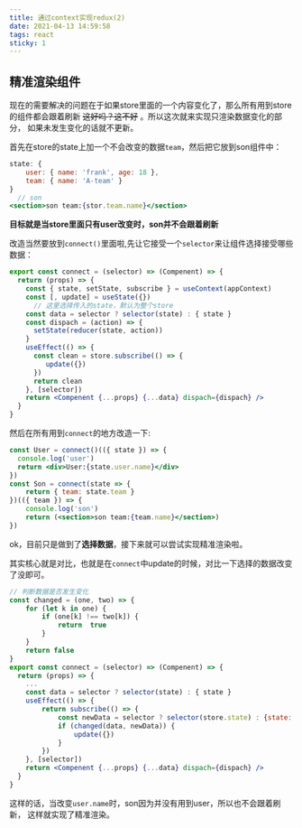 ```yaml
---
title: 通过context实现redux(2)
date: 2021-04-13 14:59:58
tags: react
sticky: 1
---
```


## 精准渲染组件

现在的需要解决的问题在于如果store里面的一个内容变化了，那么所有用到store的组件都会跟着刷新
~~这好吗？这不好~~ 。所以这次就来实现只渲染数据变化的部分，
如果未发生变化的话就不更新。

首先在store的state上加一个不会改变的数据`team`，然后把它放到son组件中：

```jsx
state: {
    user: { name: 'frank', age: 18 },
    team: { name: 'A-team' }
}
  // son
<section>son team:{stor.team.name}</section>
```

**目标就是当store里面只有user改变时，son并不会跟着刷新**

改造当然要放到`connect()`里面啦,先让它接受一个`selector`来让组件选择接受哪些数据：

```jsx
export const connect = (selector) => (Compenent) => {
  return (props) => {
    const { state, setState, subscribe } = useContext(appContext)
    const [, update] = useState({})
      // 这里选择传入的state，默认为整个store
    const data = selector ? selector(state) : { state }
    const dispach = (action) => {
      setState(reducer(state, action))
    }
    useEffect(() => {
      const clean = store.subscribe(() => {
         update({})
      })
      return clean
    }, [selector])
    return <Compenent {...props} {...data} dispach={dispach} />
  }
}
```

然后在所有用到`connect`的地方改造一下:
```jsx
const User = connect()(({ state }) => {
  console.log('user')
  return <div>User:{state.user.name}</div>
})
const Son = connect(state => {
    return { team: state.team }
})(({ team }) => {
    console.log('son')
    return (<section>son team:{team.name}</section>)
})
```

ok，目前只是做到了**选择数据**，接下来就可以尝试实现精准渲染啦。

其实核心就是对比，也就是在`connect`中update的时候，对比一下选择的数据改变了没即可。

```jsx
// 判断数据是否发生变化
const changed = (one, two) => {
    for (let k in one) {
        if (one[k] !== two[k]) {
            return  true
        }
    }
    return false
}
export const connect = (selector) => (Compenent) => {
  return (props) => {
    ...
    const data = selector ? selector(state) : { state }
    useEffect(() => {
        return subscribe(() => {
            const newData = selector ? selector(store.state) : {state: store.state}
            if (changed(data, newData)) {
                update({})
            }
        })
    }, [selector])
    return <Compenent {...props} {...data} dispach={dispach} />
  }
}
```

这样的话，当改变`user.name`时，son因为并没有用到user，所以也不会跟着刷新，
这样就实现了精准渲染。


